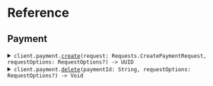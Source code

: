 # Reference
## Payment
<details><summary><code>client.payment.<a href="/Sources/Resources/Payment/PaymentClient.swift">create</a>(request: Requests.CreatePaymentRequest, requestOptions: RequestOptions?) -> UUID</code></summary>
<dl>
<dd>

#### 🔌 Usage

<dl>
<dd>

<dl>
<dd>

```swift
import Foundation
import IdempotencyHeaders

private func main() async throws {
    let client = IdempotencyHeadersClient(token: "<token>")

    _ = try await client.payment.create(request: .init(
        amount: 1,
        currency: .usd
    ))
}

try await main()
```
</dd>
</dl>
</dd>
</dl>

#### ⚙️ Parameters

<dl>
<dd>

<dl>
<dd>

**request:** `Requests.CreatePaymentRequest` 
    
</dd>
</dl>

<dl>
<dd>

**requestOptions:** `RequestOptions?` — Additional options for configuring the request, such as custom headers or timeout settings.
    
</dd>
</dl>
</dd>
</dl>


</dd>
</dl>
</details>

<details><summary><code>client.payment.<a href="/Sources/Resources/Payment/PaymentClient.swift">delete</a>(paymentId: String, requestOptions: RequestOptions?) -> Void</code></summary>
<dl>
<dd>

#### 🔌 Usage

<dl>
<dd>

<dl>
<dd>

```swift
import Foundation
import IdempotencyHeaders

private func main() async throws {
    let client = IdempotencyHeadersClient(token: "<token>")

    _ = try await client.payment.delete(paymentId: "paymentId")
}

try await main()
```
</dd>
</dl>
</dd>
</dl>

#### ⚙️ Parameters

<dl>
<dd>

<dl>
<dd>

**paymentId:** `String` 
    
</dd>
</dl>

<dl>
<dd>

**requestOptions:** `RequestOptions?` — Additional options for configuring the request, such as custom headers or timeout settings.
    
</dd>
</dl>
</dd>
</dl>


</dd>
</dl>
</details>
